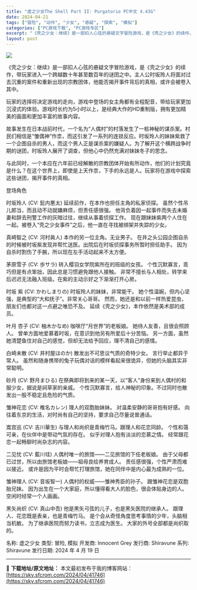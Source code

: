 ```yaml
---
title: "虚之少女The Shell Part II: Purgatorio PC中文 4.43G"
date: 2024-04-21
tags: ["冒险", "动作", "少女", "悬疑", "探索", "模拟"]
categories: ["PC游戏下载", "PC游戏专区"]
excerpt: "《壳之少女：继续》是一部扣人心弦的悬疑文字冒险游戏，是《壳之少女》的续作，带玩家进入一个跨越数十年甚至数百年的谜团之中。主人公时坂玲人将面对过去沉重的案件和重新出现的宗教团体，他能否揭开事件背后的真相，或许会被卷入其中。 玩家的选择将决定游戏的走向，游戏中登场的女主角都有全程配音，带给玩家更加沉浸式&hellip;"
layout: post
---
```


<img class="game_header_image_full aligncenter" src="https://sky.sfcrom.com/wp-content/uploads/2024/04/20240421204256-da9ed.jpeg" />

《壳之少女：继续》是一部扣人心弦的悬疑文字冒险游戏，是《壳之少女》的续作，带玩家进入一个跨越数十年甚至数百年的谜团之中。主人公时坂玲人将面对过去沉重的案件和重新出现的宗教团体，他能否揭开事件背后的真相，或许会被卷入其中。

玩家的选择将决定游戏的走向，游戏中登场的女主角都有全程配音，带给玩家更加沉浸式的体验。游戏时长约为5小时以上，是经典大作的HD重制版，拥有更加精美的画面和更加丰富的故事内容。

故事发生在日本战前时代，一个名为“人偶村”的村落发生了一桩神秘的谋杀案。村民们相信是“雏偶神”作祟，而这引发了一系列的连锁反应。时坂玲人的妹妹紫救了一个企图自杀的男人，而这个男人正是谋杀案的嫌疑人。为了解开这个横跨战争时期的谜团，时坂玲人展开了调查，但他心中仍然充满对妹妹冬子的思念。

与此同时，一个本应在六年前已经解散的宗教团体开始有所动作，他们的计划究竟是什么？在这个世界上，即使是上天作祟，下手的永远是人。玩家将在游戏中探索这些谜团，揭开事件的真相。

登场角色

时坂玲人 (CV: 髭内悪太)
延续前作，在本作也担任主角的私家侦探。
虽然个性吊儿郎当，而且动不动就嫌麻烦，但责任感很强。
他背负着因一起事件而失去未婚妻和辞去刑警工作的灰暗过往，继续从事着侦探工作。
现在跟妹妹紫两个人住在一起。被卷入“壳之少女事件”之后，他一直在寻找被绑架并失踪的少女。

真崎智之 (CV: 河村眞人)
本作的另一位主角。无业男子。
在井之头公园企图自杀的时候被时坂紫发现并帮忙送医。出院后在时坂侦探事务所暂时担任助手。
因为自杀时割伤了手腕，所以现在左手活动起来不太方便。

茅原雪子 (CV: 歩サラ)
转入樱羽女学院紫所在的班级的女孩。
个性沉默寡言，乖巧但是有点笨拙，因此总是习惯避免跟他人接触。
非常不擅长与人相处，转学来后迟迟无法融入班级。在紫的主动示好之下渐渐打开心房。

时坂 紫 (CV: かわしまりの)
时坂玲人的妹妹，非常能干。
她个性温婉，但内心坚强，是典型的“大和抚子”。非常关心哥哥。
然而，她还是和以前一样热爱昆虫，朋友们也都对这一点避之唯恐不及。
延续《壳之少女》，本作依然是美术部的成员。

叶月 杏子 (CV: 柚木かなめ)
咖啡厅“月世界”的老板娘。
她待人友善，且很会照顾人。
曾单方面地爱慕着时坂，在意识到他另有所爱后十分苦恼。
另一方面，虽然她清楚鱼住对自己的感觉，但却无法给予回应，理不清自己的感情。

白崎未散 (CV: 井村屋ほのか)
散发出不可思议气质的奇特少女。
言行举止都异于常人。
虽然和随身携带的兔子玩偶对话的模样看起来很诡异，但她的头脑其实非常聪明。

砂月 (CV: 野月まひる)
在祭典即将到来的某一天，以“客人”身份来到人偶村的和服少女，据说是祠草家的亲戚。
个性沉默寡言，给人神秘的印象。不过同时也散发出一股不稳定且危险的气质。

雏神花恋 (CV: 椎名カレン)
理人的双胞胎妹妹。
对温柔安静的哥哥抱有好感。
向往着东京的生活，对时尚有自己的坚持，要求自己尽量说普通话。

嵩宫巡 (CV: 吉川華生)
与理人和尚织是青梅竹马。跟理人和花恋同龄。
个性和蔼可亲，在伙伴中是带动气氛的存在。
似乎对理人抱有淡淡的恋慕之情。
经常跟花恋一起畅聊时尚杂志的内容。

二见忧 (CV: 藍川珪)
人偶村唯一的旅馆——二见旅馆的下任老板娘。
由于父母都已过世，所以由旅馆老板娘——祖母良绘养育成人。
责任感很强，个性严肃而难以接近。
或许是因为平时会帮忙打理旅馆，她在同伴中是内心最为成熟的一位。

雏神理人 (CV: 音坂智一)
人偶村的权威——雏神秀臣的孙子。
跟雏神花恋是双胞胎兄妹。
因为出生在一个大家庭，所以懂得看大人的脸色，很会体贴身边的人。空闲时经常一个人画画。

黑矢尚织 (CV: 真山中吾)
他是黑矢弓弦的儿子，也是黑矢医院的继承人。
跟理人、花恋既是表亲，也是青梅竹马。
是个会从奇怪角度思考事情的少年，头脑相当机敏。
为了继承医院而努力读书，立志成为医生。
大家的外号全部都是尚织取的。

名称: 虚之少女
类型: 冒险, 模拟
开发商: Innocent Grey
发行商: Shiravune
系列: Shiravune
发行日期: 2024 年 4 月 19 日

---
📖 **下载地址/原文地址：** 本文最初发布于我的博客网站：[https://sky.sfcrom.com/2024/04/41746](https://sky.sfcrom.com/2024/04/41746)
